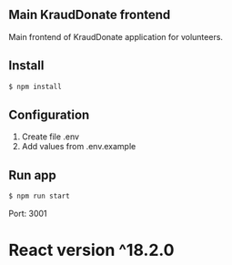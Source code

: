 ## Main KraudDonate frontend

Main frontend of KraudDonate application for volunteers.

## Install

```bash
$ npm install
```

## Configuration

1. Create file .env
2. Add values from .env.example

## Run app

```bash
$ npm run start
```

Port: 3001

# React version ^18.2.0
